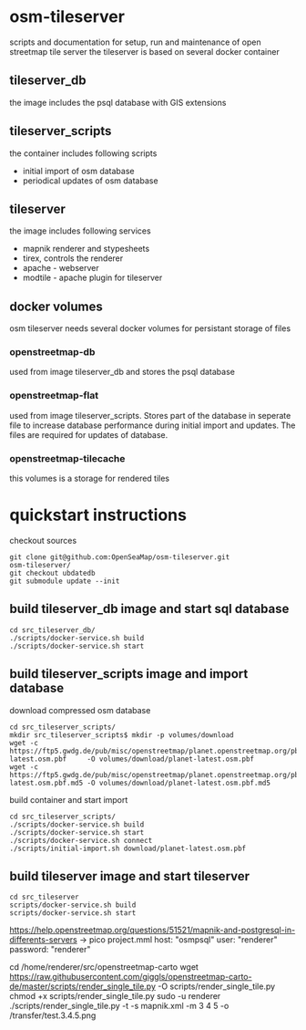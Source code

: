 # osm-tileserver
scripts and documentation for setup, run and maintenance of open streetmap tile server
the tileserver is based on several docker container

## tileserver_db
the image includes the psql database with GIS extensions

## tileserver_scripts
the container includes following scripts
+ initial import of osm database
+ periodical updates of osm database

## tileserver
the image includes following services
+ mapnik renderer and stypesheets
+ tirex, controls the renderer
+ apache - webserver
+ modtile - apache plugin for tileserver

## docker volumes
osm tileserver needs several docker volumes for persistant storage of files

### openstreetmap-db
used from image tileserver_db and stores the psql database

### openstreetmap-flat
used from image tileserver_scripts. Stores part of the database in seperate file to increase database performance during initial import and updates.
The files are required for updates of database.

### openstreetmap-tilecache
this volumes is a storage for rendered tiles

# quickstart instructions
checkout sources
```
git clone git@github.com:OpenSeaMap/osm-tileserver.git
osm-tileserver/
git checkout ubdatedb
git submodule update --init
```

## build tileserver_db image and start sql database
```
cd src_tileserver_db/
./scripts/docker-service.sh build
./scripts/docker-service.sh start
```

## build tileserver_scripts image and import database

download compressed osm database  
```
cd src_tileserver_scripts/
mkdir src_tileserver_scripts$ mkdir -p volumes/download
wget -c https://ftp5.gwdg.de/pub/misc/openstreetmap/planet.openstreetmap.org/pbf/planet-latest.osm.pbf     -O volumes/download/planet-latest.osm.pbf
wget -c https://ftp5.gwdg.de/pub/misc/openstreetmap/planet.openstreetmap.org/pbf/planet-latest.osm.pbf.md5 -O volumes/download/planet-latest.osm.pbf.md5
```

build container and start import
```
cd src_tileserver_scripts/
./scripts/docker-service.sh build
./scripts/docker-service.sh start
./scripts/docker-service.sh connect
./scripts/initial-import.sh download/planet-latest.osm.pbf
```

## build tileserver image and start tileserver
```
cd src_tileserver
scripts/docker-service.sh build
scripts/docker-service.sh start
```

https://help.openstreetmap.org/questions/51521/mapnik-and-postgresql-in-differents-servers
-> pico project.mml
host: "osmpsql"
user: "renderer"
password: "renderer"

cd /home/renderer/src/openstreetmap-carto
wget https://raw.githubusercontent.com/giggls/openstreetmap-carto-de/master/scripts/render_single_tile.py -O scripts/render_single_tile.py
chmod +x scripts/render_single_tile.py
sudo -u renderer ./scripts/render_single_tile.py -t -s mapnik.xml -m 3 4 5 -o /transfer/test.3.4.5.png
